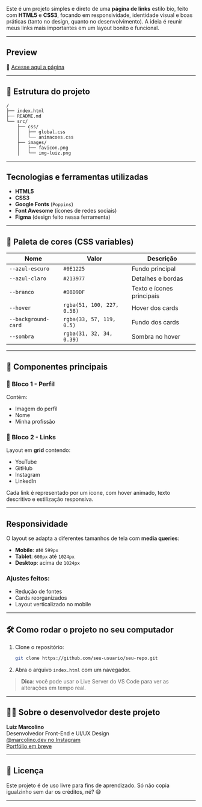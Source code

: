 Este é um projeto simples e direto de uma **página de links** estilo bio, feito com **HTML5** e **CSS3**, focando em responsividade, identidade visual e boas práticas (tanto no design, quanto no desenvolvimento). A ideia é reunir meus links mais importantes em um layout bonito e funcional.

---

## Preview

🔗 [Acesse aqui a página](https://marcolino-developer-links.netlify.app) 

---

## 📁 Estrutura do projeto

```
/
├── index.html
├── README.md
└── src/
    ├── css/
    │   ├── global.css
    │   └── animacoes.css
    ├── images/
    │   ├── favicon.png
    │   └── img-luiz.png
```

---

## Tecnologias e ferramentas utilizadas

- **HTML5**
- **CSS3**
- **Google Fonts** (`Poppins`)
- **Font Awesome** (ícones de redes sociais)
- **Figma** (design feito nessa ferramenta)

---

## 🎨 Paleta de cores (CSS variables)

| Nome             | Valor                    | Descrição                     |
|------------------|--------------------------|-------------------------------|
| `--azul-escuro`  | `#0E1225`                | Fundo principal               |
| `--azul-claro`   | `#213977`                | Detalhes e bordas             |
| `--branco`       | `#D8D9DF`                | Texto e ícones principais     |
| `--hover`        | `rgba(51, 100, 227, 0.58)` | Hover dos cards              |
| `--background-card` | `rgba(33, 57, 119, 0.5)` | Fundo dos cards               |
| `--sombra`       | `rgba(31, 32, 34, 0.39)` | Sombra no hover               |

---

## 🧩 Componentes principais

### 🔹 Bloco 1 - Perfil
Contém:
- Imagem do perfil
- Nome
- Minha profissão

### 🔹 Bloco 2 - Links
Layout em **grid** contendo:
- YouTube
- GitHub
- Instagram
- LinkedIn

Cada link é representado por um ícone, com hover animado, texto descritivo e estilização responsiva.

---

## Responsividade

O layout se adapta a diferentes tamanhos de tela com **media queries**:

- **Mobile**: até `599px`
- **Tablet**: `600px` até `1024px`
- **Desktop**: acima de `1024px`

### Ajustes feitos:
- Redução de fontes
- Cards reorganizados
- Layout verticalizado no mobile

---

## 🛠️ Como rodar o projeto no seu computador

1. Clone o repositório:
   ```bash
   git clone https://github.com/seu-usuario/seu-repo.git
   ```

2. Abra o arquivo `index.html` com um navegador.

> **Dica**: você pode usar o Live Server do VS Code para ver as alterações em tempo real.

---

## 👨‍💻 Sobre o desenvolvedor deste projeto

**Luiz Marcolino**  
Desenvolvedor Front-End e UI/UX Design  
[@marcolino.dev no Instagram](https://instagram.com/marcolino.dev)  
[Portfólio em breve](#)

---

## 🧾 Licença

Este projeto é de uso livre para fins de aprendizado. Só não copia igualzinho sem dar os créditos, né? 😅

---